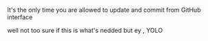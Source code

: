 It's the only time you are allowed to update and commit from GitHub interface

well not too sure if this is what's nedded but ey , YOLO 
